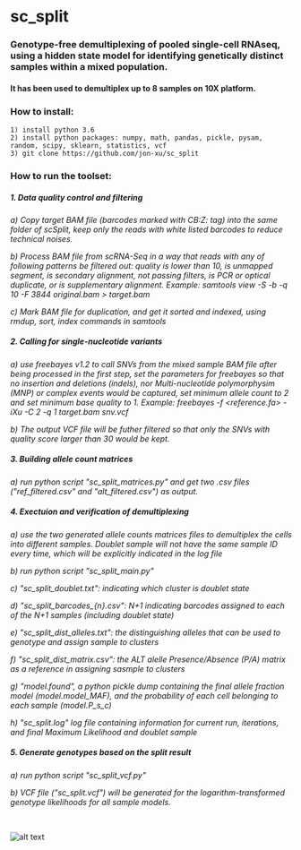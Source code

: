 # sc_split
### Genotype-free demultiplexing of pooled single-cell RNAseq, using a hidden state model for identifying genetically distinct samples within a mixed population.  
#### It has been used to demultiplex up to 8 samples on 10X platform.

### How to install:
    1) install python 3.6
    2) install python packages: numpy, math, pandas, pickle, pysam, random, scipy, sklearn, statistics, vcf
    3) git clone https://github.com/jon-xu/sc_split

### How to run the toolset:

##### 1. Data quality control and filtering
   *a) Copy target BAM file (barcodes marked with CB:Z: tag) into the same folder of scSplit, keep only the reads with white listed barcodes to reduce technical noises.*
   
   *b) Process BAM file from scRNA-Seq in a way that reads with any of following patterns be filtered out: quality is lower than 10,  is unmapped segment, is secondary alignment, not passing filters, is PCR or optical duplicate, or is supplementary alignment. Example: samtools view -S -b -q 10 -F 3844 original.bam > target.bam*
   
   *c) Mark BAM file for duplication, and get it sorted and indexed, using rmdup, sort, index commands in samtools*
   
##### 2. Calling for single-nucleotide variants
   *a) use freebayes v1.2 to call SNVs from the mixed sample BAM file after being processed in the first step, set the parameters for freebayes so that no insertion and deletions (indels), nor Multi-nucleotide polymorphysim (MNP) or complex events would be captured, set minimum allele count to 2 and set minimum base quality to 1.  Example: freebayes -f <reference.fa> -iXu -C 2 -q 1 target.bam snv.vcf*
   
   *b) The output VCF file will be futher filtered so that only the SNVs with quality score larger than 30 would be kept.*

##### 3. Building allele count matrices
   *a) run python script "sc_split_matrices.py" and get two .csv files ("ref_filtered.csv" and "alt_filtered.csv") as output.*

##### 4. Exectuion and verification of demultiplexing
   *a) use the two generated allele counts matrices files to demultiplex the cells into different samples.  Doublet sample will not have the same sample ID every time, which will be explicitly indicated in the log file*
   
   *b) run python script "sc_split_main.py"*
   
   *c) "sc_split_doublet.txt": indicating which cluster is doublet state*
   
   *d) "sc_split_barcodes_{n}.csv": N+1 indicating barcodes assigned to each of the N+1 samples (including doublet state)*
   
   *e) "sc_split_dist_alleles.txt": the distinguishing alleles that can be used to genotype and assign sample to clusters*
   
   *f) "sc_split_dist_matrix.csv": the ALT alelle Presence/Absence (P/A) matrix as a reference in assigning sasmple to clusters*
   
   *g) "model.found", a python pickle dump containing the final allele fraction model (model.model_MAF), and the probability of each cell belonging to each sample (model.P_s_c)*
   
   *h) "sc_split.log" log file containing information for current run, iterations, and final Maximum Likelihood and doublet sample*

##### 5. Generate genotypes based on the split result
   *a) run python script "sc_split_vcf.py"*
   
   *b) VCF file ("sc_split.vcf") will be generated for the logarithm-transformed genotype likelihoods for all sample models.*

<br/>

![alt text](https://github.com/jon-xu/sc_split/blob/master/man/figure1_pipeline.png)
